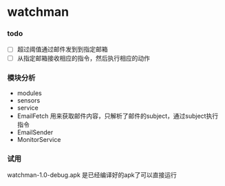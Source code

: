 # watchman

### todo

- [ ] 超过阈值通过邮件发到到指定邮箱
- [ ] 从指定邮箱接收相应的指令，然后执行相应的动作

### 模块分析
- modules
- sensors
- service
 - EmailFetch 用来获取邮件内容，只解析了邮件的subject，通过subject执行指令
 - EmailSender
 - MonitorService


### 试用
watchman-1.0-debug.apk 是已经编译好的apk了可以直接运行
